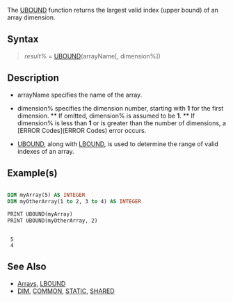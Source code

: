 The [UBOUND](UBOUND) function returns the largest valid index (upper bound) of an array dimension.

## Syntax

> *result%* = [UBOUND](UBOUND)(arrayName[, dimension%])

## Description

* arrayName specifies the name of the array.

* dimension% specifies the dimension number, starting with **1** for the first dimension.
** If omitted, dimension% is assumed to be **1**.
** If dimension% is less than **1** or is greater than the number of dimensions, a [ERROR Codes](ERROR Codes) error occurs.

* [UBOUND](UBOUND), along with [LBOUND](LBOUND), is used to determine the range of valid indexes of an array.

## Example(s)

```vb

DIM myArray(5) AS INTEGER
DIM myOtherArray(1 to 2, 3 to 4) AS INTEGER

PRINT UBOUND(myArray)
PRINT UBOUND(myOtherArray, 2)

```

```text

 5
 4

```

## See Also

* [Arrays](Arrays), [LBOUND](LBOUND)
* [DIM](DIM), [COMMON](COMMON), [STATIC](STATIC), [SHARED](SHARED)
